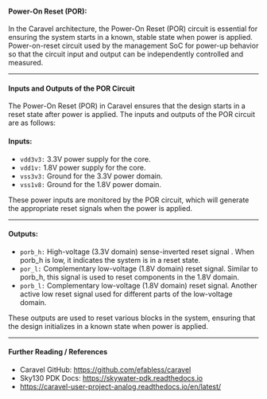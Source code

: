 #### Power-On Reset (POR):
In the Caravel architecture, the Power-On Reset (POR) circuit is essential for ensuring the system starts in a known, stable state when power is applied. Power-on-reset circuit used by the management SoC for power-up behavior so that the circuit input and output can be independently controlled and measured.

------------------------------

#### Inputs and Outputs of the POR Circuit

The Power-On Reset (POR) in Caravel ensures that the design starts in a reset state after power is applied. The inputs and outputs of the POR circuit are as follows:

#### Inputs:
* `vdd3v3:` 3.3V power supply for the core.
* `vdd1v:` 1.8V power supply for the core.
* `vss3v3:` Ground for the 3.3V power domain.
* `vss1v8:` Ground for the 1.8V power domain.

These power inputs are monitored by the POR circuit, which will generate the appropriate reset signals when the power is applied.

------------------------------------------
#### Outputs:
* `porb_h:`  High-voltage (3.3V domain) sense-inverted reset signal . When porb_h is low, it indicates the system is in a reset state.
* `por_l:` Complementary low-voltage (1.8V domain) reset signal. Similar to porb_h, this signal is used to reset components in the 1.8V domain.
* `porb_l:` Complementary low-voltage (1.8V domain) reset signal. Another active low reset signal used for different parts of the low-voltage domain.

These outputs are used to reset various blocks in the system, ensuring that the design initializes in a known state when power is applied.

-------------------

#### Further Reading / References
* Caravel GitHub: https://github.com/efabless/caravel
* Sky130 PDK Docs: https://skywater-pdk.readthedocs.io
* https://caravel-user-project-analog.readthedocs.io/en/latest/


